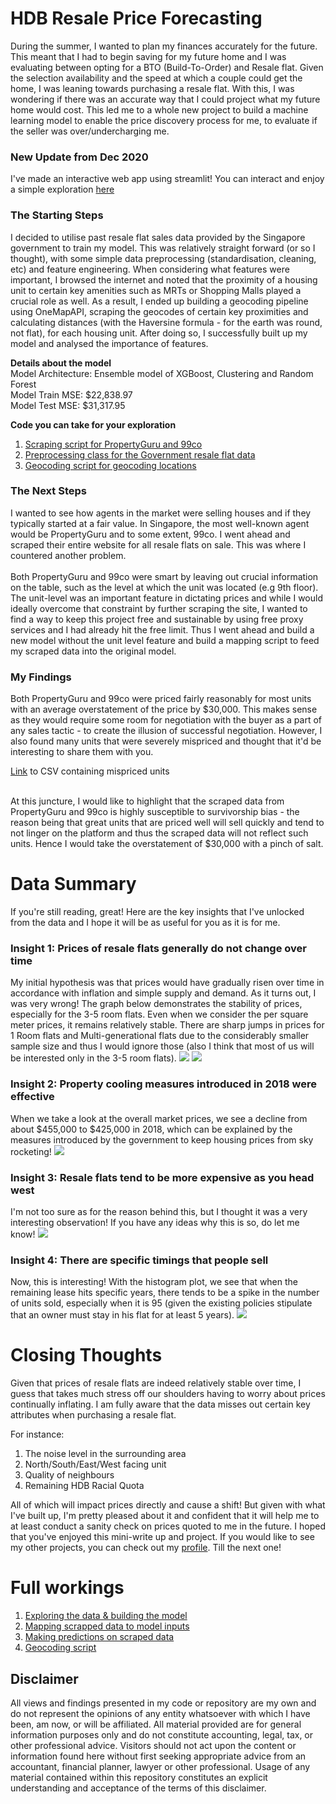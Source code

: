 # HDB Resale Price Forecasting
During the summer, I wanted to plan my finances accurately for the future. This meant that I had to begin saving for my future home and I was evaluating between opting for a BTO (Build-To-Order) and Resale flat. Given the selection availability and the speed at which a couple could get the home, I was leaning towards purchasing a resale flat. With this, I was wondering if there was an accurate way that I could project what my future home would cost. This led me to a whole new project to build a machine learning model to enable the price discovery process for me, to evaluate if the seller was over/undercharging me. 

### New Update from Dec 2020
I've made an interactive web app using streamlit! You can interact and enjoy a simple exploration [here]( https://share.streamlit.io/brandontjd/hdb-resale-price/model_demo.py)

### The Starting Steps
I decided to utilise past resale flat sales data provided by the Singapore government to train my model. This was relatively straight forward (or so I thought), with some simple data preprocessing (standardisation, cleaning, etc) and feature engineering. When considering what features were important, I browsed the internet and noted that the proximity of a housing unit to certain key amenities such as MRTs or Shopping Malls played a crucial role as well. As a result, I ended up building a geocoding pipeline using OneMapAPI, scraping the geocodes of certain key proximities and calculating distances (with the Haversine formula - for the earth was round, not flat), for each housing unit. After doing so, I successfully built up my model and analysed the importance of features.

<b>Details about the model</b> <br>
Model Architecture: Ensemble model of XGBoost, Clustering and Random Forest <br>
Model Train MSE: $22,838.97 <br>
Model Test MSE: $31,317.95 <br>

<b>Code you can take for your exploration</b> <br>
1. [Scraping script for PropertyGuru and 99co](scraper.py)
2. [Preprocessing class for the Government resale flat data](hdb_resale.ipynb)
3. [Geocoding script for geocoding locations](geocoding.py)

### The Next Steps
I wanted to see how agents in the market were selling houses and if they typically started at a fair value. In Singapore, the most well-known agent would be PropertyGuru and to some extent, 99co. I went ahead and scraped their entire website for all resale flats on sale. This was where I countered another problem.<br> <br>
Both PropertyGuru and 99co were smart by leaving out crucial information on the table, such as the level at which the unit was located (e.g 9th floor). The unit-level was an important feature in dictating prices and while I would ideally overcome that constraint by further scraping the site, I wanted to find a way to keep this project free and sustainable by using free proxy services and I had already hit the free limit. Thus I went ahead and build a new model without the unit level feature and build a mapping script to feed my scraped data into the original model. <br>

### My Findings
Both PropertyGuru and 99co were priced fairly reasonably for most units with an average overstatement of the price by $30,000. This makes sense as they would require some room for negotiation with the buyer as a part of any sales tactic - to create the illusion of successful negotiation. However, I also found many units that were severely mispriced and thought that it'd be interesting to share them with you. <br>

[Link](mispriced_hdbs.csv) to CSV containing mispriced units <br><br>

At this juncture, I would like to highlight that the scraped data from PropertyGuru and 99co is highly susceptible to survivorship bias - the reason being that great units that are priced well will sell quickly and tend to not linger on the platform and thus the scraped data will not reflect such units. Hence I would take the overstatement of $30,000 with a pinch of salt.

# Data Summary
If you're still reading, great! Here are the key insights that I've unlocked from the data and I hope it will be as useful for you as it is for me. 

### Insight 1: Prices of resale flats generally do not change over time
My initial hypothesis was that prices would have gradually risen over time in accordance with inflation and simple supply and demand. As it turns out, I was very wrong! The graph below demonstrates the stability of prices, especially for the 3-5 room flats. Even when we consider the per square meter prices, it remains relatively stable. There are sharp jumps in prices for 1 Room flats and Multi-generational flats due to the considerably smaller sample size and thus I would ignore those (also I think that most of us will be interested only in the 3-5 room flats).
![](images/overall_trend.png)
![](images/overall_trend_psm.png)

### Insight 2: Property cooling measures introduced in 2018 were effective
When we take a look at the overall market prices, we see a decline from about $455,000 to $425,000 in 2018, which can be explained by the measures introduced by the government to keep housing prices from sky rocketing!
![](images/overall_market.png)

### Insight 3: Resale flats tend to be more expensive as you head west
I'm not too sure as for the reason behind this, but I thought it was a very interesting observation! If you have any ideas why this is so, do let me know! 
![](images/heatmap.png)

### Insight 4: There are specific timings that people sell
Now, this is interesting! With the histogram plot, we see that when the remaining lease hits specific years, there tends to be a spike in the number of units sold, especially when it is 95 (given the existing policies stipulate that an owner must stay in his flat for at least 5 years). 
![](images/remaining_lease.png)

# Closing Thoughts
Given that prices of resale flats are indeed relatively stable over time, I guess that takes much stress off our shoulders having to worry about prices continually inflating. I am fully aware that the data misses out certain key attributes when purchasing a resale flat. 

For instance:
1. The noise level in the surrounding area 
2. North/South/East/West facing unit
3. Quality of neighbours
4. Remaining HDB Racial Quota

All of which will impact prices directly and cause a shift! But given with what I've built up, I'm pretty pleased about it and confident that it will help me to at least conduct a sanity check on prices quoted to me in the future. I hoped that you've enjoyed this mini-write up and project. If you would like to see my other projects, you can check out my [profile](https://github.com/brandontjd?tab=repositories). Till the next one! 

# Full workings
1. [Exploring the data & building the model](hdb_resale.ipynb)
2. [Mapping scrapped data to model inputs](mapping_guru_99coo.ipynb)
3. [Making predictions on scraped data](main.ipynb)
4. [Geocoding script](geocoding.py)

## Disclaimer
All views and findings presented in my code or repository are my own and do not represent the opinions of any entity whatsoever with which I have been, am now, or will be affiliated. All material provided are for general information purposes only and do not constitute accounting, legal, tax, or other professional advice. Visitors should not act upon the content or information found here without first seeking appropriate advice from an accountant, financial planner, lawyer or other professional. Usage of any material contained within this repository constitutes an explicit understanding and acceptance of the terms of this disclaimer. 
